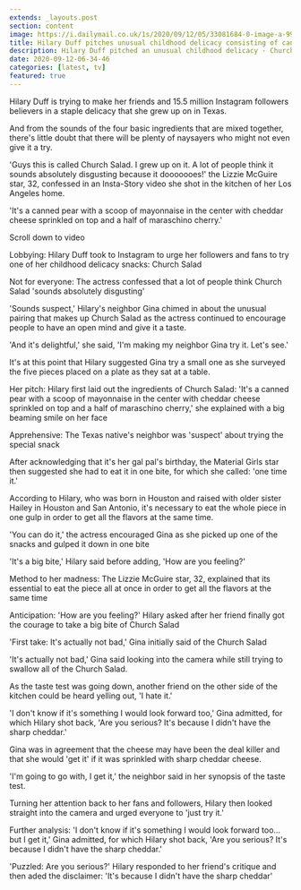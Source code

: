 ```yaml
---
extends: _layouts.post
section: content
image: https://i.dailymail.co.uk/1s/2020/09/12/05/33081684-0-image-a-99_1599886734814.jpg 
title: Hilary Duff pitches unusual childhood delicacy consisting of canned pear and mayonnaise 
description: Hilary Duff pitched an unusual childhood delicacy - Church Salad - in an Instagram taste test with a friend A lot of people think it sounds absolutely disgusting because it dooooooes! 
date: 2020-09-12-06-34-46 
categories: [latest, tv] 
featured: true 
--- 
```

Hilary Duff is trying to make her friends and 15.5 million Instagram followers believers in a staple delicacy that she grew up on in Texas.

And from the sounds of the four basic ingredients that are mixed together, there's little doubt that there will be plenty of naysayers who might not even give it a try.

'Guys this is called Church Salad. I grew up on it. A lot of people think it sounds absolutely disgusting because it dooooooes!' the Lizzie McGuire star, 32, confessed in an Insta-Story video she shot in the kitchen of her Los Angeles home.

'It's a canned pear with a scoop of mayonnaise in the center with cheddar cheese sprinkled on top and a half of maraschino cherry.'

Scroll down to video 

Lobbying: Hilary Duff took to Instagram to urge her followers and fans to try one of her childhood delicacy snacks: Church Salad

Not for everyone: The actress confessed that a lot of people think Church Salad 'sounds absolutely disgusting'

'Sounds suspect,' Hilary's neighbor Gina chimed in about the unusual pairing that makes up Church Salad as the actress continued to encourage people to have an open mind and give it a taste.

'And it's delightful,' she said, 'I'm making my neighbor Gina try it. Let's see.'

It's at this point that Hilary suggested Gina try a small one as she surveyed the five pieces placed on a plate as they sat at a table.

Her pitch: Hilary first laid out the ingredients of Church Salad: 'It's a canned pear with a scoop of mayonnaise in the center with cheddar cheese sprinkled on top and a half of maraschino cherry,' she explained with a big beaming smile on her face

Apprehensive: The Texas native's neighbor was 'suspect' about trying the special snack

After acknowledging that it's her gal pal's birthday, the Material Girls star then suggested she had to eat it in one bite, for which she called: 'one time it.'

According to Hilary, who was born in Houston and raised with older sister Hailey in Houston and San Antonio, it's necessary to eat the whole piece in one gulp in order to get all the flavors at the same time. 

'You can do it,' the actress encouraged Gina as she picked up one of the snacks and gulped it down in one bite

'It's a big bite,' Hilary said before adding, 'How are you feeling?'

Method to her madness: The Lizzie McGuire star, 32, explained that its essential to eat the piece all at once in order to get all the flavors at the same time

Anticipation: 'How are you feeling?' Hilary asked after her friend finally got the courage to take a big bite of Church Salad

'First take: It's actually not bad,' Gina initially said of the Church Salad

'It's actually not bad,' Gina said looking into the camera while still trying to swallow all of the Church Salad.

As the taste test was going down, another friend on the other side of the kitchen could be heard yelling out, 'I hate it.'

'I don't know if it's something I would look forward too,' Gina admitted, for which Hilary shot back, 'Are you serious? It's because I didn't have the sharp cheddar.'

Gina was in agreement that the cheese may have been the deal killer and that she would 'get it' if it was sprinkled with sharp cheddar cheese.

'I'm going to go with, I get it,' the neighbor said in her synopsis of the taste test.

Turning her attention back to her fans and followers, Hilary then looked straight into the camera and urged everyone to 'just try it.' 

Further analysis: 'I don't know if it's something I would look forward too... but I get it,' Gina admitted, for which Hilary shot back, 'Are you serious? It's because I didn't have the sharp cheddar.'

'Puzzled: Are you serious?' Hilary responded to her friend's critique and then aded the disclaimer: 'It's because I didn't have the sharp cheddar'

